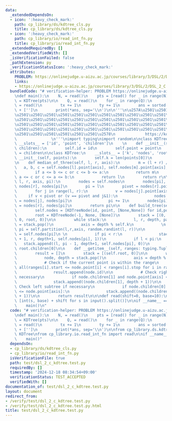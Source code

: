 ```yaml
---
data:
  _extendedDependsOn:
  - icon: ':heavy_check_mark:'
    path: cp_library/ds/kdtree_cls.py
    title: cp_library/ds/kdtree_cls.py
  - icon: ':heavy_check_mark:'
    path: cp_library/io/read_int_fn.py
    title: cp_library/io/read_int_fn.py
  _extendedRequiredBy: []
  _extendedVerifiedWith: []
  _isVerificationFailed: false
  _pathExtension: py
  _verificationStatusIcon: ':heavy_check_mark:'
  attributes:
    PROBLEM: https://onlinejudge.u-aizu.ac.jp/courses/library/3/DSL/2/DSL_2_C
    links:
    - https://onlinejudge.u-aizu.ac.jp/courses/library/3/DSL/2/DSL_2_C
  bundledCode: "# verification-helper: PROBLEM https://onlinejudge.u-aizu.ac.jp/courses/library/3/DSL/2/DSL_2_C\n\
    \ndef main():\n    N, = read()\n    pts = [read() for _ in range(N)]\n\n    kdtree\
    \ = KDTree(pts)\n\n    Q, = read()\n    for _ in range(Q):\n        sx,tx,sy,ty\
    \ = read()\n        tx += 1\n        ty += 1\n        ans = sorted(kdtree[sx:tx,sy:ty])\
    \ + ['']\n        print(*ans, sep='\\n')\n\n'''\n\u257A\u2501\u2501\u2501\u2501\
    \u2501\u2501\u2501\u2501\u2501\u2501\u2501\u2501\u2501\u2501\u2501\u2501\u2501\
    \u2501\u2501\u2501\u2501\u2501\u2501\u2501\u2501\u2501\u2501\u2501\u2501\u2501\
    \u2501\u2501\u2501\u2501\u2501\u2501\u2501\u2501\u2501\u2501\u2501\u2501\u2501\
    \u2501\u2501\u2501\u2501\u2501\u2501\u2501\u2501\u2501\u2501\u2501\u2501\u2501\
    \u2501\u2501\u2501\u2501\u2501\u2501\u2578\n             https://kobejean.github.io/cp-library\
    \               \n'''\nimport typing\nimport random\n\nclass KDTreeNode:\n   \
    \ __slots__ = ['id', 'point', 'children']\n    \n    def __init__(self, id, point,\
    \ children):\n        self.id = id\n        self.point = point\n        self.children\
    \ = children\n\nclass KDTree:\n    __slots__ = ['k', 'nodes', 'root']\n\n    def\
    \ __init__(self, points):\n        self.k = len(points[0])\n        self.build_tree(points)\n\
    \n    def median_of_three(self, l, r, axis):\n        m = (l + r) // 2\n     \
    \   a, b, c = self.nodes[l].point[axis], self.nodes[m].point[axis], self.nodes[r].point[axis]\n\
    \        if a <= b <= c or c <= b <= a:\n            return m\n        if b <=\
    \ a <= c or c <= a <= b:\n            return l\n        return r\n\n    def partition(self,\
    \ l, r, axis, pi):\n        nodes = self.nodes\n        nodes[pi], nodes[r] =\
    \ nodes[r], nodes[pi]\n        pi = l\n        pivot = nodes[r].point[axis]\n\
    \        for j in range(l, r):\n            v = nodes[j].point[axis]\n       \
    \     if v < pivot or (v == pivot and j&1):\n                nodes[pi], nodes[j]\
    \ = nodes[j], nodes[pi]\n                pi += 1\n        nodes[pi], nodes[r]\
    \ = nodes[r], nodes[pi]\n        return pi\n\n    def build_tree(self, points):\n\
    \        self.nodes = [KDTreeNode(id, point, [None,None]) for id,point in enumerate(points)]\n\
    \        root = KDTreeNode(-1, None, [None])\n        stack = [(0, len(points)-1,\
    \ 0, root, 0)]\n\n        while stack:\n            l, r, depth, parent, child\
    \ = stack.pop()\n            axis = depth % self.k\n            \n           \
    \ pi = self.partition(l,r,axis, random.randint(l, r))\n\n            parent.children[child]\
    \ = self.nodes[pi]\n \n            if pi < r:\n                stack.append((pi\
    \ + 1, r, depth+1, self.nodes[pi], 1))\n            if l < pi:\n             \
    \   stack.append((l, pi - 1, depth+1, self.nodes[pi], 0))\n        self.root =\
    \ root.children[0]\n\n    def __getitem__(self, ranges: typing.Tuple[slice]):\n\
    \        result = []\n        stack = [(self.root, 0)]\n\n        while stack:\n\
    \            node, depth = stack.pop()\n            axis = depth % self.k\n\n\
    \            # Check if the current point is within the range\n            if\
    \ all(ranges[i].start <= node.point[i] < ranges[i].stop for i in range(self.k)):\n\
    \                result.append(node.id)\n\n            # Check right subtree if\
    \ necessary\n            if node.children[1] and node.point[axis] < ranges[axis].stop:\n\
    \                stack.append((node.children[1], depth + 1))\n\n            #\
    \ Check left subtree if necessary\n            if node.children[0] and ranges[axis].start\
    \ <= node.point[axis]:\n                stack.append((node.children[0], depth\
    \ + 1))\n\n        return result\n\n\ndef read(shift=0, base=10):\n    return\
    \ [int(s, base) + shift for s in input().split()]\n\nif __name__ == '__main__':\n\
    \    main()\n"
  code: "# verification-helper: PROBLEM https://onlinejudge.u-aizu.ac.jp/courses/library/3/DSL/2/DSL_2_C\n\
    \ndef main():\n    N, = read()\n    pts = [read() for _ in range(N)]\n\n    kdtree\
    \ = KDTree(pts)\n\n    Q, = read()\n    for _ in range(Q):\n        sx,tx,sy,ty\
    \ = read()\n        tx += 1\n        ty += 1\n        ans = sorted(kdtree[sx:tx,sy:ty])\
    \ + ['']\n        print(*ans, sep='\\n')\n\nfrom cp_library.ds.kdtree_cls import\
    \ KDTree\nfrom cp_library.io.read_int_fn import read\n\nif __name__ == '__main__':\n\
    \    main()"
  dependsOn:
  - cp_library/ds/kdtree_cls.py
  - cp_library/io/read_int_fn.py
  isVerificationFile: true
  path: test/dsl_2_c_kdtree.test.py
  requiredBy: []
  timestamp: '2024-12-18 08:34:54+09:00'
  verificationStatus: TEST_ACCEPTED
  verifiedWith: []
documentation_of: test/dsl_2_c_kdtree.test.py
layout: document
redirect_from:
- /verify/test/dsl_2_c_kdtree.test.py
- /verify/test/dsl_2_c_kdtree.test.py.html
title: test/dsl_2_c_kdtree.test.py
---
```

